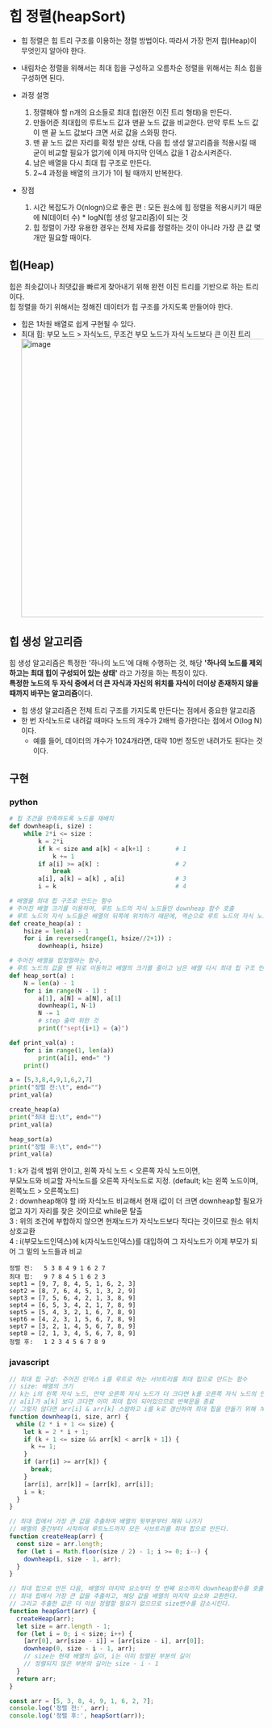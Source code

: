 # 힙 정렬(heapSort)

- 힙 정렬은 힙 트리 구조를 이용하는 정렬 방법이다. 따라서 가장 먼저 힙(Heap)이 무엇인지 알아야 한다.
- 내림차순 정렬을 위해서는 최대 힙을 구성하고 오름차순 정렬을 위해서는 최소 힙을 구성하면 된다.
- 과정 설명

  1. 정렬해야 할 n개의 요소들로 최대 힙(완전 이진 트리 형태)을 만든다.
  2. 만들어준 최대힙의 루트노드 값과 맨끝 노드 값을 비교한다. 만약 루트 노드 값이 맨 끝 노드 값보다 크면 서로 값을 스와핑 한다.
  3. 맨 끝 노드 값은 자리를 확정 받은 상태, 다음 힙 생성 알고리즘을 적용시킬 때 굳이 비교할 필요가 없기에 이제 마지막 인덱스 값을 1 감소시켜준다.
  4. 남은 배열을 다시 최대 힙 구조로 만든다.
  5. 2~4 과정을 배열의 크기가 1이 될 때까지 반복한다.

- 장점
  1. 시간 복잡도가 O(nlogn)으로 좋은 편 : 모든 원소에 힙 정렬을 적용시키기 때문에 N(데이터 수) \* logN(힙 생성 알고리즘)이 되는 것
  2. 힙 정렬이 가장 유용한 경우는 전체 자료를 정렬하는 것이 아니라 가장 큰 값 몇개만 필요할 때이다.

## 힙(Heap)

힙은 최솟값이나 최댓값을 빠르게 찾아내기 위해 완전 이진 트리를 기반으로 하는 트리이다. <br/>
힙 정렬을 하기 위해서는 정해진 데이터가 힙 구조를 가지도록 만들어야 한다.

- 힙은 1차원 배열로 쉽게 구현될 수 있다.
- 최대 힙: 부모 노드 > 자식노드, 무조건 부모 노드가 자식 노드보다 큰 이진 트리
  <img width="551" alt="image" src="https://user-images.githubusercontent.com/70371342/229344693-c4190550-c9aa-48f2-b266-3e27c049974c.png">

## 힙 생성 알고리즘

힙 생성 알고리즘은 특정한 '하나의 노드'에 대해 수행하는 것, 해당 **'하나의 노드를 제외하고는 최대 힙이 구성되어 있는 상태'** 라고 가정을 하는 특징이 있다.
<br/>
**특정한 노드의 두 자식 중에서 더 큰 자식과 자신의 위치를 자식이 더이상 존재하지 않을 때까지 바꾸는 알고리즘**이다.<br/>

- 힙 생성 알고리즘은 전체 트리 구조를 가지도록 만든다는 점에서 중요한 알고리즘
- 한 번 자식노드로 내려갈 때마다 노드의 개수가 2배씩 증가한다는 점에서 O(log N)이다.
  - 예를 들어, 데이터의 개수가 1024개라면, 대략 10번 정도만 내려가도 된다는 것이다.

## 구현

### python

```python
# 힙 조건을 만족하도록 노드를 재배치
def downheap(i, size) :
    while 2*i <= size :
        k = 2*i
        if k < size and a[k] < a[k+1] :       # 1
            k += 1
        if a[i] >= a[k] :                     # 2
            break
        a[i], a[k] = a[k] , a[i]              # 3
        i = k                                 # 4

# 배열을 최대 힙 구조로 만드는 함수
# 주어진 배열 크기를 이용하여, 루트 노드의 자식 노드들만 downheap 함수 호출
# 루트 노드의 자식 노드들은 배열의 뒤쪽에 위치하기 때문에, 역순으로 루트 노드의 자식 노드들부터 downheap함수를 호출
def create_heap(a) :
    hsize = len(a) - 1
    for i in reversed(range(1, hsize//2+1)) :
        downheap(i, hsize)

# 주어진 배열을 힙정렬하는 함수,
# 루트 노드의 값을 맨 뒤로 이동하고 배열의 크기를 줄이고 남은 배열 다시 최대 힙 구조 만드는 과정을 배열의 크기가 1이 될 때까지 반복
def heap_sort(a) :
    N = len(a) - 1
    for i in range(N - 1) :
        a[1], a[N] = a[N], a[1]
        downheap(1, N-1)
        N -= 1
        # step 출력 위한 것
        print(f"sept{i+1} = {a}")

def print_val(a) :
    for i in range(1, len(a))
        print(a[i], end=" ")
    print()

a = [5,3,8,4,9,1,6,2,7]
print("정렬 전:\t", end="")
print_val(a)

create_heap(a)
print("최대 힙:\t", end="")
print_val(a)

heap_sort(a)
print("정렬 후:\t", end="")
print_val(a)
```

1 : k가 검색 범위 안이고, 왼쪽 자식 노드 < 오른쪽 자식 노드이면, <br/>
부모노드와 비교할 자식노드를 오른쪽 자식노드로 지정. (default; k는 왼쪽 노드이며, 왼쪽노드 > 오른쪽노드)<br/>
2 : downheap해야 할 i와 자식노드 비교해서 현재 i값이 더 크면 downheap할 필요가 없고 자기 자리를 찾은 것이므로 while문 탈출<br/>
3 : 위의 조건에 부합하지 않으면 현재노드가 자식노드보다 작다는 것이므로 원소 위치 상호교환<br/>
4 : i(부모노드인덱스)에 k(자식노드인덱스)를 대입하여 그 자식노드가 이제 부모가 되어 그 밑의 노드들과 비교<br/>

```
정렬 전:   5 3 8 4 9 1 6 2 7
최대 힙:   9 7 8 4 5 1 6 2 3
sept1 = [9, 7, 8, 4, 5, 1, 6, 2, 3]
sept2 = [8, 7, 6, 4, 5, 1, 3, 2, 9]
sept3 = [7, 5, 6, 4, 2, 1, 3, 8, 9]
sept4 = [6, 5, 3, 4, 2, 1, 7, 8, 9]
sept5 = [5, 4, 3, 2, 1, 6, 7, 8, 9]
sept6 = [4, 2, 3, 1, 5, 6, 7, 8, 9]
sept7 = [3, 2, 1, 4, 5, 6, 7, 8, 9]
sept8 = [2, 1, 3, 4, 5, 6, 7, 8, 9]
정렬 후:   1 2 3 4 5 6 7 8 9

```

### javascript

```javascript
// 최대 힙 구성: 주어진 인덱스 i를 루트로 하는 서브트리를 최대 힙으로 만드는 함수
// size: 배열의 크기
// k는 i의 왼쪽 자식 노드, 만약 오른쪽 자식 노드가 더 크다면 k를 오른쪽 자식 노드의 인덱스로 갱신
// a[i]가 a[k] 보다 크다면 이미 최대 힙이 되어있으므로 반복문을 종료
// 그렇지 않다면 arr[i] & arr[k] 스왑하고 i를 k로 갱신하여 최대 힙을 만들기 위해 계속해서 반복한다.
function downheap(i, size, arr) {
  while (2 * i + 1 <= size) {
    let k = 2 * i + 1;
    if (k + 1 <= size && arr[k] < arr[k + 1]) {
      k += 1;
    }
    if (arr[i] >= arr[k]) {
      break;
    }
    [arr[i], arr[k]] = [arr[k], arr[i]];
    i = k;
  }
}

// 최대 힙에서 가장 큰 값을 추출하여 배열의 뒷부분부터 채워 나가기
// 배열의 중간부터 시작하여 루트노드까지 모든 서브트리를 최대 힙으로 만든다.
function createHeap(arr) {
  const size = arr.length;
  for (let i = Math.floor(size / 2) - 1; i >= 0; i--) {
    downheap(i, size - 1, arr);
  }
}

// 최대 힙으로 만든 다음, 배열의 마지막 요소부터 첫 번째 요소까지 downheap함수를 호출하여
// 최대 힙에서 가장 큰 값을 추출하고, 해당 값을 배열의 마지막 요소와 교환한다.
// 그리고 추출한 값은 더 이상 정렬할 필요가 없으므로 size변수를 감소시킨다.
function heapSort(arr) {
  createHeap(arr);
  let size = arr.length - 1;
  for (let i = 0; i < size; i++) {
    [arr[0], arr[size - i]] = [arr[size - i], arr[0]];
    downheap(0, size - i - 1, arr);
    // size는 현재 배열의 길이, i는 이미 정렬된 부분의 길이
    // 정렬되지 않은 부분의 길이는 size - i - 1
  }
  return arr;
}

const arr = [5, 3, 8, 4, 9, 1, 6, 2, 7];
console.log('정렬 전:', arr);
console.log('정렬 후:', heapSort(arr));
```
